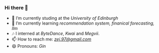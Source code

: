 <!-- [![trophy](https://github-profile-trophy.vercel.app/?username=paradoxtown&column=7)](https://github.com/paradoxtown)
<img align="right" src="https://github-readme-stats.vercel.app/api?username=paradoxtown&show_icons=true&icon_color=CE1D2D&text_color=718096&bg_color=ffffff&hide_title=true" /> -->

### Hi there 👋

<!--
**paradoxtown/paradoxtown** is a ✨ _special_ ✨ repository because its `README.md` (this file) appears on your GitHub profile.

Here are some ideas to get you started:
-->

- 🔭 I’m currently studing at the *University of Edinburgh*
- 🌱 I’m currently learning *recommendation system, finanical forecasting, llm*
- 🎶 I interned at *ByteDance*, *Kwai* and *Megvii*.
- 📫 How to reach me: *zej.97@gmail.com*
- 😄 Pronouns: *Gin*

